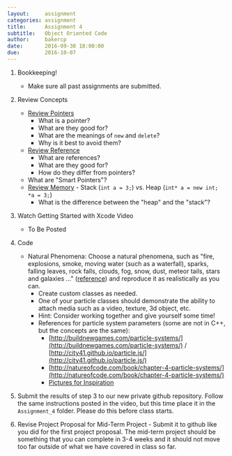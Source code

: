 ```yaml
---
layout:     assignment
categories: assignment
title:      Assignment 4
subtitle:   Object Oriented Code
author:     bakercp
date:       2016-09-30 18:00:00
due:        2016-10-07
---
```


1. Bookkeeping!
    - Make sure all past assignments are submitted.
2. Review Concepts
    - [Review Pointers](http://www.tutorialspoint.com/cplusplus/cpp_pointers.htm)
        - What is a pointer?
        - What are they good for?
        - What are the meanings of `new` and `delete`?
        - Why is it best to avoid them?
    - [Review Reference](http://www.tutorialspoint.com/cplusplus/cpp_references.htm)
        - What are references?
        - What are they good for?
        - How do they differ from pointers?
    - What are "Smart Pointers"?
    - [Review Memory](http://www.tutorialspoint.com/cplusplus/cpp_dynamic_memory.htm) - Stack (`int a = 3;`) vs. Heap (`int* a = new int; *a = 3;`)
        - What is the difference between the "heap" and the "stack"?

2. Watch Getting Started with Xcode Video
    - To Be Posted

3. Code
    - Natural Phenomena: Choose a natural phenomena, such as "fire, explosions, smoke, moving water (such as a waterfall), sparks, falling leaves, rock falls, clouds, fog, snow, dust, meteor tails, stars and galaxies ..." ([reference](https://en.wikipedia.org/wiki/Particle_system)) and reproduce it as realistically as you can.
        - Create custom classes as needed.
        - One of your particle classes should demonstrate the ability to attach media such as a video, texture, 3d object, etc.
        - Hint: Consider working together and give yourself some time!
        - References for particle system parameters (some are not in C++, but the concepts are the same):
            - [http://buildnewgames.com/particle-systems/](http://buildnewgames.com/particle-systems/) / [http://city41.github.io/particle.js/](http://city41.github.io/particle.js/)
            - [http://natureofcode.com/book/chapter-4-particle-systems/](http://natureofcode.com/book/chapter-4-particle-systems/)
            - [Pictures for Inspiration](https://www.google.com/search?q=particle+system+examples&safe=off&espv=2&biw=1280&bih=757&tbm=isch&tbo=u&source=univ&sa=X&ved=0CEEQsARqFQoTCOCC1LCGo8gCFUeKDQodcWUCww)

4. Submit the results of step 3 to our new private github repository.  Follow the same instructions posted in the video, but this time place it in the `Assignment_4` folder.  Please do this before class starts.

5. Revise Project Proposal for Mid-Term Project - Submit it to github like you did for the first project proposal. The mid-term project should be something that you can complete in 3-4 weeks and it should not move too far outside of what we have covered in class so far.
